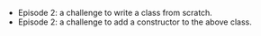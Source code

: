 * Episode 2: a challenge to write a class from scratch.
* Episode 2: a challenge to add a constructor to the above class.
